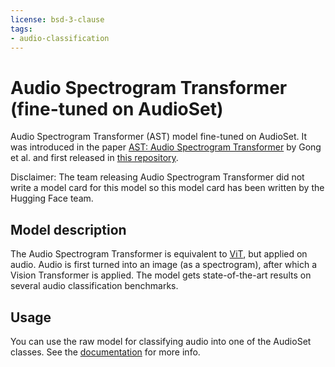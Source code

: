 ```yaml
---
license: bsd-3-clause
tags:
- audio-classification
---
```


# Audio Spectrogram Transformer (fine-tuned on AudioSet) 

Audio Spectrogram Transformer (AST) model fine-tuned on AudioSet. It was introduced in the paper [AST: Audio Spectrogram Transformer](https://arxiv.org/abs/2104.01778) by Gong et al. and first released in [this repository](https://github.com/YuanGongND/ast). 

Disclaimer: The team releasing Audio Spectrogram Transformer did not write a model card for this model so this model card has been written by the Hugging Face team.

## Model description

The Audio Spectrogram Transformer is equivalent to [ViT](https://huggingface.co/docs/transformers/model_doc/vit), but applied on audio. Audio is first turned into an image (as a spectrogram), after which a Vision Transformer is applied. The model gets state-of-the-art results on several audio classification benchmarks.

## Usage

You can use the raw model for classifying audio into one of the AudioSet classes. See the [documentation](https://huggingface.co/docs/transformers/main/en/model_doc/audio-spectrogram-transformer#transformers.ASTForAudioClassification.forward.example) for more info.
